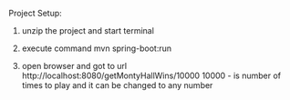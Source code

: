 
Project Setup:

1. unzip the project and start terminal
 
2. execute command mvn spring-boot:run 

3. open browser and got to url http://localhost:8080/getMontyHallWins/10000
   10000 - is number of times to play and it can be changed to any number




